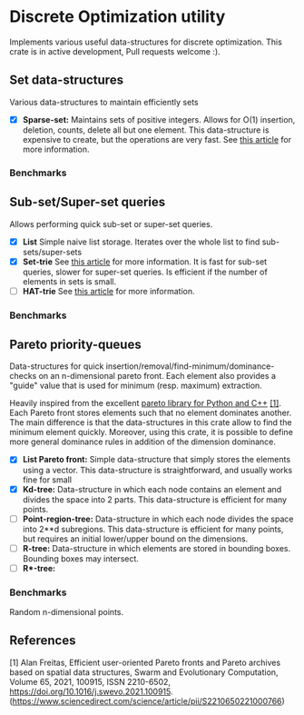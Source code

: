 # Discrete Optimization utility

Implements various useful data-structures for discrete optimization. This crate is in active development, Pull requests welcome :).



## Set data-structures

Various data-structures to maintain efficiently sets

 - [X] **Sparse-set:** Maintains sets of positive integers. Allows for O(1) insertion, deletion, counts, delete all but one element. This data-structure is expensive to create, but the operations are very fast. See [this article](https://hal.archives-ouvertes.fr/hal-01339250/document) for more information.

### Benchmarks



## Sub-set/Super-set queries

Allows performing quick sub-set or super-set queries.

 - [X] **List** Simple naive list storage. Iterates over the whole list to find sub-sets/super-sets
 - [X] **Set-trie** See [this article](https://hal.inria.fr/hal-01506780/document) for more information.
       It is fast for sub-set queries, slower for super-set queries. Is efficient if the number of elements in sets is small.
 - [ ] **HAT-trie** See [this article](https://ieeexplore.ieee.org/document/8478414) for more information.

### Benchmarks


## Pareto priority-queues

Data-structures for quick insertion/removal/find-minimum/dominance-checks on an n-dimensional pareto front. Each element also provides a "guide" value that is used for minimum (resp. maximum) extraction.

Heavily inspired from the excellent [pareto library for Python and C++](https://github.com/alandefreitas/pareto) [[1]](#1). Each Pareto front stores elements such that no element dominates another. The main
difference is that the data-structures in this crate allow to find the minimum element quickly.
Moreover, using this crate, it is possible to define more general dominance rules in addition of
the dimension dominance.

 - [X] **List Pareto front:** Simple data-structure that simply stores the elements using a vector. This data-structure is straightforward, and usually works fine for small 
 - [X] **Kd-tree:** Data-structure in which each node contains an element and divides the space into 2 parts. This data-structure is efficient for many points.
 - [ ] **Point-region-tree:** Data-structure in which each node divides the space into 2**d subregions. This data-structure is efficient for many points, but requires an initial lower/upper bound on the dimensions.
 - [ ] **R-tree:** Data-structure in which elements are stored in bounding boxes. Bounding boxes may intersect.
 - [ ] **R\*-tree:**

### Benchmarks

Random n-dimensional points.



## References

<a id="1">[1]</a> Alan Freitas,
Efficient user-oriented Pareto fronts and Pareto archives based on spatial data structures,
Swarm and Evolutionary Computation,
Volume 65,
2021,
100915,
ISSN 2210-6502,
https://doi.org/10.1016/j.swevo.2021.100915.
(https://www.sciencedirect.com/science/article/pii/S2210650221000766)
